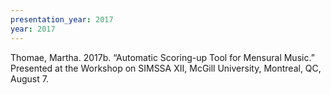 ```yaml
---
presentation_year: 2017
year: 2017
---
```


Thomae, Martha. 2017b. “Automatic Scoring-up Tool for Mensural Music.” Presented at the Workshop on SIMSSA XII, McGill University, Montreal, QC, August 7.